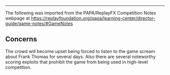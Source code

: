 ***
The following was imported from the PAPA/ReplayFX Competition Notes webpage at https://replayfoundation.org/papa/learning-center/director-guide/game-notes/#GameNotes

## Concerns
            
The crowd will become upset being forced to listen to the game scream about Frank Thomas for several days. Also there are several noteworthy scoring exploits that prohibit the game from being used in high-level competition.